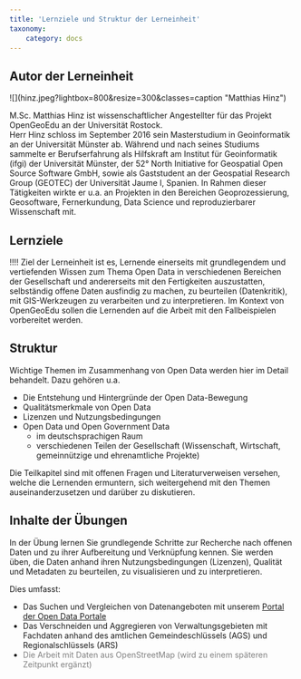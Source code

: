 ```yaml
---
title: 'Lernziele und Struktur der Lerneinheit'
taxonomy:
    category: docs
---
```


## Autor der Lerneinheit
<div class="row align-items-center">
  <div class="col-sm-3" markdown="1">![](hinz.jpeg?lightbox=800&resize=300&classes=caption "Matthias Hinz")</div>
  <div class="col-sm-9">
  <p>
    M.Sc. Matthias Hinz ist wissenschaftlicher Angestellter für das Projekt OpenGeoEdu an der Universität Rostock.
    <br/>
    Herr Hinz schloss im September 2016 sein Masterstudium in Geoinformatik an der Universität Münster ab.
    Während und nach seines Studiums sammelte er Berufserfahrung als Hilfskraft am Institut für Geoinformatik (ifgi) der Universität Münster, der 52° North Initiative for Geospatial Open Source Software GmbH, sowie als Gaststudent an der Geospatial Research Group (GEOTEC) der Universität Jaume I, Spanien. In Rahmen dieser Tätigkeiten wirkte er u.a. an Projekten in den Bereichen Geoprozessierung, Geosoftware, Fernerkundung, Data Science und reproduzierbarer Wissenschaft mit.
    </p>
  </div>
</div>


## Lernziele
!!!! Ziel der Lerneinheit ist es, Lernende einerseits mit grundlegendem und vertiefenden Wissen zum Thema Open Data in verschiedenen Bereichen der Gesellschaft und andererseits mit den Fertigkeiten auszustatten, selbständig offene Daten ausfindig zu machen, zu beurteilen (Datenkritik), mit GIS-Werkzeugen zu verarbeiten und zu interpretieren. Im Kontext von OpenGeoEdu sollen die Lernenden auf die Arbeit mit den Fallbeispielen vorbereitet werden.

## Struktur

Wichtige Themen im Zusammenhang von Open Data werden hier im Detail behandelt. Dazu gehören u.a.
- Die Entstehung und Hintergründe der Open Data-Bewegung
- Qualitätsmerkmale von Open Data
- Lizenzen und Nutzungsbedingungen
- Open Data und Open Government Data
  - im deutschsprachigen Raum
  - verschiedenen Teilen der Gesellschaft (Wissenschaft, Wirtschaft, gemeinnützige und ehrenamtliche Projekte)

Die Teilkapitel sind mit offenen Fragen und Literaturverweisen versehen, welche die Lernenden ermuntern, sich weitergehend mit den Themen auseinanderzusetzen und darüber zu diskutieren.

## Inhalte der Übungen

In der Übung lernen Sie grundlegende Schritte zur Recherche nach offenen Daten und zu ihrer Aufbereitung und Verknüpfung kennen. Sie werden üben, die Daten anhand ihren Nutzungsbedingungen (Lizenzen), Qualität und Metadaten zu beurteilen, zu visualisieren und zu interpretieren.

Dies umfasst:
- Das Suchen und Vergleichen von Datenangeboten mit unserem [Portal der Open Data Portale](https://portal.opengeoedu.de)
- Das Verschneiden und Aggregieren von Verwaltungsgebieten mit Fachdaten anhand des amtlichen Gemeindeschlüssels (AGS) und Regionalschlüssels (ARS)
- <font style="color:grey">Die Arbeit mit Daten aus OpenStreetMap (wird zu einem späteren Zeitpunkt ergänzt)</font>
